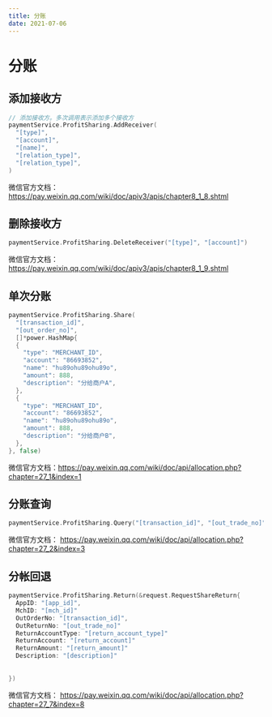 ```yaml
---
title: 分账
date: 2021-07-06
---
```


# 分账

## 添加接收方

```go
// 添加接收方。多次调用表示添加多个接收方
paymentService.ProfitSharing.AddReceiver(
  "[type]",
  "[account]",
  "[name]",
  "[relation_type]",
  "[relation_type]",
)
```

微信官方文档： https://pay.weixin.qq.com/wiki/doc/apiv3/apis/chapter8_1_8.shtml

## 删除接收方

```go
paymentService.ProfitSharing.DeleteReceiver("[type]", "[account]")
```

微信官方文档：https://pay.weixin.qq.com/wiki/doc/apiv3/apis/chapter8_1_9.shtml

## 单次分账

```go
paymentService.ProfitSharing.Share(
  "[transaction_id]",
  "[out_order_no]",
  []*power.HashMap{
  {
    "type": "MERCHANT_ID",
    "account": "86693852",
    "name": "hu89ohu89ohu89o",
    "amount": 888,
    "description": "分给商户A",
  },
  {
    "type": "MERCHANT_ID",
    "account": "86693852",
    "name": "hu89ohu89ohu89o",
    "amount": 888,
    "description": "分给商户B",
  },
}, false)
```

微信官方文档：https://pay.weixin.qq.com/wiki/doc/api/allocation.php?chapter=27_1&index=1



## 分账查询

```go
paymentService.ProfitSharing.Query("[transaction_id]", "[out_trade_no]")
```

微信官方文档： https://pay.weixin.qq.com/wiki/doc/api/allocation.php?chapter=27_2&index=3



## 分帐回退

```go
paymentService.ProfitSharing.Return(&request.RequestShareReturn{
  AppID: "[app_id]",
  MchID: "[mch_id]"
  OutOrderNo: "[transaction_id]",
  OutReturnNo: "[out_trade_no]"
  ReturnAccountType: "[return_account_type]"
  ReturnAccount: "[return_account]"
  ReturnAmount: "[return_amount]"
  Description: "[description]"
   
  
})
```

微信官方文档： https://pay.weixin.qq.com/wiki/doc/api/allocation.php?chapter=27_7&index=8
